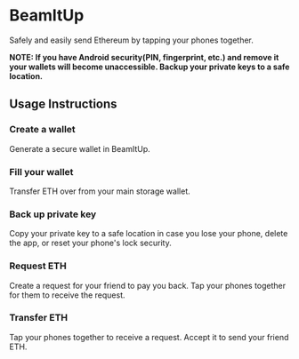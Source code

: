 BeamItUp
========
Safely and easily send Ethereum by tapping your phones together.

**NOTE: If you have Android security(PIN, fingerprint, etc.) and remove it your wallets will become unaccessible. Backup your private keys to a safe location.**

## Usage Instructions ##
### Create a wallet ###
Generate a secure wallet in BeamItUp.

### Fill your wallet ###
Transfer ETH over from your main storage wallet.

### Back up private key ###
Copy your private key to a safe location in case you lose your phone, delete the app, or reset your phone's lock security.

### Request ETH ###
Create a request for your friend to pay you back. Tap your phones together for them to receive the request.

### Transfer ETH ###
Tap your phones together to receive a request. Accept it to send your friend ETH.
